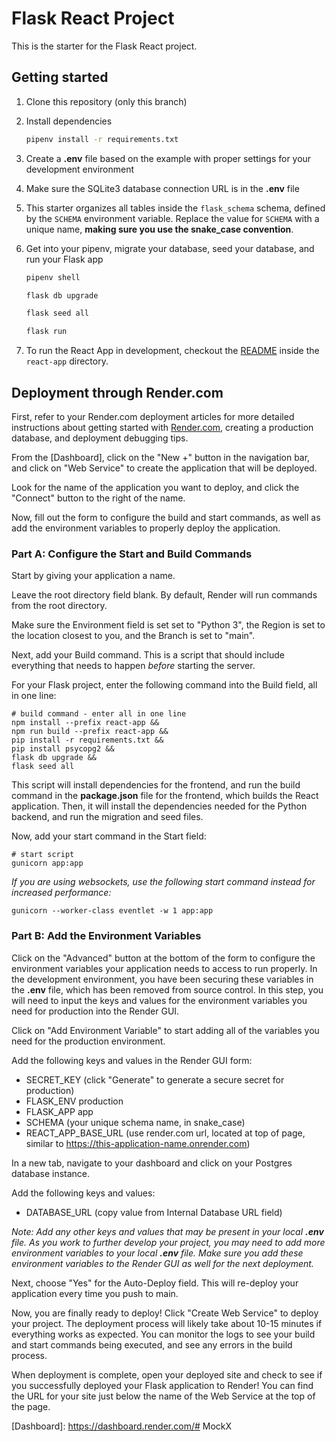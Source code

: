 # Flask React Project

This is the starter for the Flask React project.

## Getting started
1. Clone this repository (only this branch)

2. Install dependencies

      ```bash
      pipenv install -r requirements.txt
      ```

3. Create a **.env** file based on the example with proper settings for your
   development environment

4. Make sure the SQLite3 database connection URL is in the **.env** file

5. This starter organizes all tables inside the `flask_schema` schema, defined
   by the `SCHEMA` environment variable.  Replace the value for
   `SCHEMA` with a unique name, **making sure you use the snake_case
   convention**.

6. Get into your pipenv, migrate your database, seed your database, and run your Flask app

   ```bash
   pipenv shell
   ```

   ```bash
   flask db upgrade
   ```

   ```bash
   flask seed all
   ```

   ```bash
   flask run
   ```

7. To run the React App in development, checkout the [README](./react-app/README.md) inside the `react-app` directory.


## Deployment through Render.com

First, refer to your Render.com deployment articles for more detailed
instructions about getting started with [Render.com], creating a production
database, and deployment debugging tips.

From the [Dashboard], click on the "New +" button in the navigation bar, and
click on "Web Service" to create the application that will be deployed.

Look for the name of the application you want to deploy, and click the "Connect"
button to the right of the name.

Now, fill out the form to configure the build and start commands, as well as add
the environment variables to properly deploy the application.

### Part A: Configure the Start and Build Commands

Start by giving your application a name.

Leave the root directory field blank. By default, Render will run commands from
the root directory.

Make sure the Environment field is set set to "Python 3", the Region is set to
the location closest to you, and the Branch is set to "main".

Next, add your Build command. This is a script that should include everything
that needs to happen _before_ starting the server.

For your Flask project, enter the following command into the Build field, all in
one line:

```shell
# build command - enter all in one line
npm install --prefix react-app &&
npm run build --prefix react-app &&
pip install -r requirements.txt &&
pip install psycopg2 &&
flask db upgrade &&
flask seed all
```

This script will install dependencies for the frontend, and run the build
command in the __package.json__ file for the frontend, which builds the React
application. Then, it will install the dependencies needed for the Python
backend, and run the migration and seed files.

Now, add your start command in the Start field:

```shell
# start script
gunicorn app:app
```

_If you are using websockets, use the following start command instead for increased performance:_

`gunicorn --worker-class eventlet -w 1 app:app`

### Part B: Add the Environment Variables

Click on the "Advanced" button at the bottom of the form to configure the
environment variables your application needs to access to run properly. In the
development environment, you have been securing these variables in the __.env__
file, which has been removed from source control. In this step, you will need to
input the keys and values for the environment variables you need for production
into the Render GUI.

Click on "Add Environment Variable" to start adding all of the variables you
need for the production environment.

Add the following keys and values in the Render GUI form:

- SECRET_KEY (click "Generate" to generate a secure secret for production)
- FLASK_ENV production
- FLASK_APP app
- SCHEMA (your unique schema name, in snake_case)
- REACT_APP_BASE_URL (use render.com url, located at top of page, similar to
  https://this-application-name.onrender.com)

In a new tab, navigate to your dashboard and click on your Postgres database
instance.

Add the following keys and values:

- DATABASE_URL (copy value from Internal Database URL field)

_Note: Add any other keys and values that may be present in your local __.env__
file. As you work to further develop your project, you may need to add more
environment variables to your local __.env__ file. Make sure you add these
environment variables to the Render GUI as well for the next deployment._

Next, choose "Yes" for the Auto-Deploy field. This will re-deploy your
application every time you push to main.

Now, you are finally ready to deploy! Click "Create Web Service" to deploy your
project. The deployment process will likely take about 10-15 minutes if
everything works as expected. You can monitor the logs to see your build and
start commands being executed, and see any errors in the build process.

When deployment is complete, open your deployed site and check to see if you
successfully deployed your Flask application to Render! You can find the URL for
your site just below the name of the Web Service at the top of the page.

[Render.com]: https://render.com/
[Dashboard]: https://dashboard.render.com/# MockX
